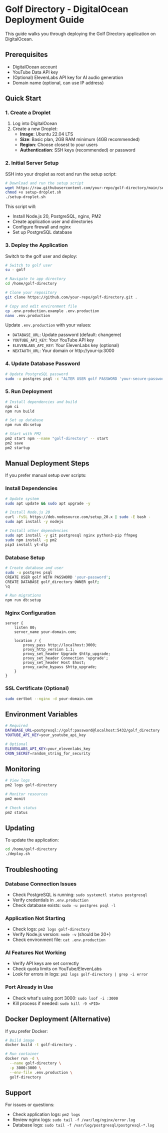 # Golf Directory - DigitalOcean Deployment Guide

This guide walks you through deploying the Golf Directory application on DigitalOcean.

## Prerequisites

- DigitalOcean account
- YouTube Data API key
- (Optional) ElevenLabs API key for AI audio generation
- Domain name (optional, can use IP address)

## Quick Start

### 1. Create a Droplet

1. Log into DigitalOcean
2. Create a new Droplet:
   - **Image**: Ubuntu 22.04 LTS
   - **Size**: Basic plan, 2GB RAM minimum (4GB recommended)
   - **Region**: Choose closest to your users
   - **Authentication**: SSH keys (recommended) or password

### 2. Initial Server Setup

SSH into your droplet as root and run the setup script:

```bash
# Download and run the setup script
wget https://raw.githubusercontent.com/your-repo/golf-directory/main/setup-droplet.sh
chmod +x setup-droplet.sh
./setup-droplet.sh
```

This script will:
- Install Node.js 20, PostgreSQL, nginx, PM2
- Create application user and directories
- Configure firewall and nginx
- Set up PostgreSQL database

### 3. Deploy the Application

Switch to the golf user and deploy:

```bash
# Switch to golf user
su - golf

# Navigate to app directory
cd /home/golf-directory

# Clone your repository
git clone https://github.com/your-repo/golf-directory.git .

# Copy and edit environment file
cp .env.production.example .env.production
nano .env.production
```

Update `.env.production` with your values:
- `DATABASE_URL`: Update password (default: changeme)
- `YOUTUBE_API_KEY`: Your YouTube API key
- `ELEVENLABS_API_KEY`: Your ElevenLabs key (optional)
- `NEXTAUTH_URL`: Your domain or http://your-ip:3000

### 4. Update Database Password

```bash
# Update PostgreSQL password
sudo -u postgres psql -c "ALTER USER golf PASSWORD 'your-secure-password';"
```

### 5. Run Deployment

```bash
# Install dependencies and build
npm ci
npm run build

# Set up database
npm run db:setup

# Start with PM2
pm2 start npm --name "golf-directory" -- start
pm2 save
pm2 startup
```

## Manual Deployment Steps

If you prefer manual setup over scripts:

### Install Dependencies

```bash
# Update system
sudo apt update && sudo apt upgrade -y

# Install Node.js 20
curl -fsSL https://deb.nodesource.com/setup_20.x | sudo -E bash -
sudo apt install -y nodejs

# Install other dependencies
sudo apt install -y git postgresql nginx python3-pip ffmpeg
sudo npm install -g pm2
pip3 install yt-dlp
```

### Database Setup

```bash
# Create database and user
sudo -u postgres psql
CREATE USER golf WITH PASSWORD 'your-password';
CREATE DATABASE golf_directory OWNER golf;
\q

# Run migrations
npm run db:setup
```

### Nginx Configuration

```nginx
server {
    listen 80;
    server_name your-domain.com;

    location / {
        proxy_pass http://localhost:3000;
        proxy_http_version 1.1;
        proxy_set_header Upgrade $http_upgrade;
        proxy_set_header Connection 'upgrade';
        proxy_set_header Host $host;
        proxy_cache_bypass $http_upgrade;
    }
}
```

### SSL Certificate (Optional)

```bash
sudo certbot --nginx -d your-domain.com
```

## Environment Variables

```bash
# Required
DATABASE_URL=postgresql://golf:password@localhost:5432/golf_directory
YOUTUBE_API_KEY=your_youtube_api_key

# Optional
ELEVENLABS_API_KEY=your_elevenlabs_key
CRON_SECRET=random_string_for_security
```

## Monitoring

```bash
# View logs
pm2 logs golf-directory

# Monitor resources
pm2 monit

# Check status
pm2 status
```

## Updating

To update the application:

```bash
cd /home/golf-directory
./deploy.sh
```

## Troubleshooting

### Database Connection Issues
- Check PostgreSQL is running: `sudo systemctl status postgresql`
- Verify credentials in `.env.production`
- Check database exists: `sudo -u postgres psql -l`

### Application Not Starting
- Check logs: `pm2 logs golf-directory`
- Verify Node.js version: `node -v` (should be 20+)
- Check environment file: `cat .env.production`

### AI Features Not Working
- Verify API keys are set correctly
- Check quota limits on YouTube/ElevenLabs
- Look for errors in logs: `pm2 logs golf-directory | grep -i error`

### Port Already in Use
- Check what's using port 3000: `sudo lsof -i :3000`
- Kill process if needed: `sudo kill -9 <PID>`

## Docker Deployment (Alternative)

If you prefer Docker:

```bash
# Build image
docker build -t golf-directory .

# Run container
docker run -d \
  --name golf-directory \
  -p 3000:3000 \
  --env-file .env.production \
  golf-directory
```

## Support

For issues or questions:
- Check application logs: `pm2 logs`
- Review nginx logs: `sudo tail -f /var/log/nginx/error.log`
- Database logs: `sudo tail -f /var/log/postgresql/postgresql-*.log`